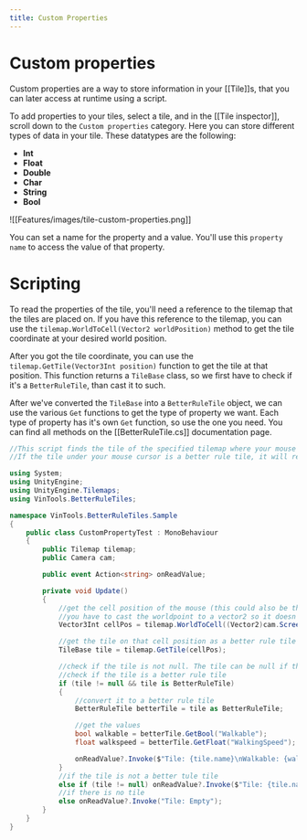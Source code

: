 ```yaml
---
title: Custom Properties
---
```

# Custom properties

Custom properties are a way to store information in your [[Tile]]s, that you can later access at runtime using a script.

To add properties to your tiles, select a tile, and in the [[Tile inspector]], scroll down to the `Custom properties` category. Here you can store different types of data in your tile. These datatypes are the following:
- **Int**
- **Float**
- **Double**
- **Char**
- **String**
- **Bool**

![[Features/images/tile-custom-properties.png]]

You can set a name for the property and a value. You'll use this `property name` to access the value of that property.
# Scripting

To read the properties of the tile, you'll need a reference to the tilemap that the tiles are placed on. If you have this reference to the tilemap, you can use the `tilemap.WorldToCell(Vector2 worldPosition)` method to get the tile coordinate at your desired world position. 

After you got the tile coordinate, you can use the `tilemap.GetTile(Vector3Int position)` function to get the tile at that position. This function returns a `TileBase` class, so we first have to check if it's a `BetterRuleTile`, than cast it to such. 

After we've converted the `TileBase` into a `BetterRuleTile` object, we can use the various `Get` functions to get the type of property we want. Each type of property has it's own `Get` function, so use the one you need. You can find all methods on the [[BetterRuleTile.cs]] documentation page.

```cs
//This script finds the tile of the specified tilemap where your mouse cursor is
//If the tile under your mouse cursor is a better rule tile, it will read it's custom properties

using System;
using UnityEngine;
using UnityEngine.Tilemaps;
using VinTools.BetterRuleTiles;

namespace VinTools.BetterRuleTiles.Sample
{
    public class CustomPropertyTest : MonoBehaviour
    {
        public Tilemap tilemap;
        public Camera cam;

        public event Action<string> onReadValue;

        private void Update()
        {
            //get the cell position of the mouse (this could also be the position of the player for example)
            //you have to cast the worldpoint to a vector2 so it doesn't use the camera's z position
            Vector3Int cellPos = tilemap.WorldToCell((Vector2)cam.ScreenToWorldPoint(Input.mousePosition));

            //get the tile on that cell position as a better rule tile
            TileBase tile = tilemap.GetTile(cellPos);

            //check if the tile is not null. The tile can be null if there was no tile placed there
            //check if the tile is a better rule tile
            if (tile != null && tile is BetterRuleTile)
            {
                //convert it to a better rule tile
                BetterRuleTile betterTile = tile as BetterRuleTile;

                //get the values
                bool walkable = betterTile.GetBool("Walkable");
                float walkspeed = betterTile.GetFloat("WalkingSpeed");

                onReadValue?.Invoke($"Tile: {tile.name}\nWalkable: {walkable}\nWalking speed: {walkspeed}");
            }
            //if the tile is not a better tule tile
            else if (tile != null) onReadValue?.Invoke($"Tile: {tile.name}");
            //if there is no tile
            else onReadValue?.Invoke("Tile: Empty");
        }
    }
}
```